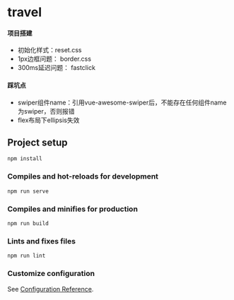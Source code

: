 # travel


#### 项目搭建
- 初始化样式：reset.css
- 1px边框问题： border.css
- 300ms延迟问题： fastclick


#### 踩坑点
- swiper组件name：引用vue-awesome-swiper后，不能存在任何组件name为swiper，否则报错
- flex布局下ellipsis失效


## Project setup
```
npm install
```

### Compiles and hot-reloads for development
```
npm run serve
```

### Compiles and minifies for production
```
npm run build
```

### Lints and fixes files
```
npm run lint
```

### Customize configuration
See [Configuration Reference](https://cli.vuejs.org/config/).
